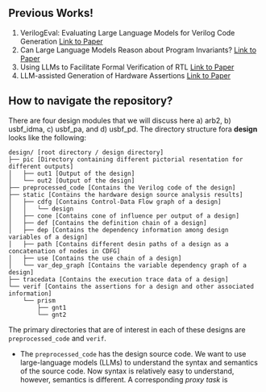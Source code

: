 ## Previous Works!

 1. VerilogEval: Evaluating Large Language Models for Verilog Code Generation [Link to Paper](https://arxiv.org/pdf/2309.07544.pdf)
 2. Can Large Language Models Reason about Program Invariants? [Link to Paper](https://openreview.net/pdf?id=mXv2aVqUGG)
 3. Using LLMs to Facilitate Formal Verification of RTL [Link to Paper](https://browse.arxiv.org/pdf/2309.09437.pdf)
 4. LLM-assisted Generation of Hardware Assertions [Link to Paper](https://arxiv.org/pdf/2306.14027.pdf)

## How to navigate the repository?
There are four design modules that we will discuss here a) arb2, b) usbf_idma, c) usbf_pa, and d) usbf_pd. The directory structure fora **design** looks like the following:

    design/ [root directory / design directory]
    ├── pic [Directory containing different pictorial resentation for different outputs]
    │   ├── out1 [Output of the design]
    │   └── out2 [Output of the design]
    ├── preprocessed_code [Contains the Verilog code of the design]
    ├── static [Contains the hardware design source analysis results]
    │   ├── cdfg [Contains Control-Data Flow graph of a design]
    │   │   └── design
    │   ├── cone [Contains cone of influence per output of a design]
    │   ├── def [Contains the definition chain of a design]
    │   ├── dep [Contains the dependency information among design variables of a design]
    │   ├── path [Contains different desin paths of a design as a concatenation of nodes in CDFG]
    │   ├── use [Contains the use chain of a design]
    │   └── var_dep_graph [Contains the variable dependency graph of a design]
    ├── tracedata [Contains the execution trace data of a design]
    └── verif [Contains the assertions for a design and other associated information]
        └── prism
            ├── gnt1
            └── gnt2

 The primary directories that are of interest in each of these designs are `preprocessed_code` and `verif`.
 

 - The `preprocessed_code` has the design source code. We want to use large-language models (LLMs) to understand the syntax and semantics of the source code. Now syntax is relatively easy to understand, however, semantics is different. A corresponding *proxy task* is 

<!--stackedit_data:
eyJoaXN0b3J5IjpbLTEzNjYzNDQyMTksLTIwNzQ1OTc2NDMsLT
E4NTc5NTc2LDE4NDU2MjI1NTRdfQ==
-->